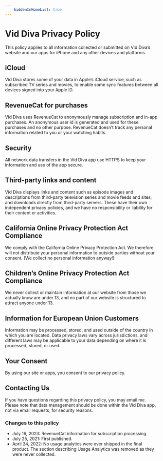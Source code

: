 ```yaml
---
    hiddenInHomeList: true
---
```


# Vid Diva Privacy Policy
This policy applies to all information collected or submitted on Vid Diva’s website and our apps for iPhone and any other devices and platforms.

## iCloud
Vid Diva stores some of your data in Apple’s iCloud service, such as subscribed TV series and movies, to enable some sync features between all devices signed into your Apple ID.

## RevenueCat for purchases
Vid Diva uses RevenueCat to anonymously manage subscription and in-app purchases. An anonymous user id is generated and used for these purchases and no other purpose. RevenueCat doesn't track any personal information related to you or your watching habits.

## Security
All network data transfers in the Vid Diva app use HTTPS  to keep your information and use of the app secure.

## Third-party links and content
Vid Diva displays links and content  such as episode images and descriptions from third-party television series and movie feeds and sites, and downloads  directly from third-party servers. These have their own independent privacy policies, and we have no responsibility or liability for their content or activities.

## California Online Privacy Protection Act Compliance
We comply with the California Online Privacy Protection Act. We therefore will not distribute your personal information to outside parties without your consent. (We collect no personal information anyway!)

## Children’s Online Privacy Protection Act Compliance
We never collect or maintain information at our website from those we actually know are under 13, and no part of our website is structured to attract anyone under 13.

## Information for European Union Customers
Information may be processed, stored, and used outside of the country in which you are located. Data privacy laws vary across jurisdictions, and different laws may be applicable to your data depending on where it is processed, stored, or used.

## Your Consent
By using our site or apps, you consent to our privacy policy.

## Contacting Us
If you have questions regarding this privacy policy, you may email me. Please note that data management should be done within the Vid Diva app, not via email requests, for security reasons.

### Changes to this policy
- July 16, 2023: RevenueCat information for subscription processing
- July 25, 2021: First published.
- April 24, 2022: No usage analytics were ever shipped in the final product. The section describing Usage Analytics was removed as they were never collected.